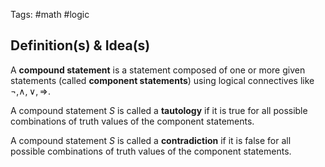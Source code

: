 Tags: #math #logic
## Definition(s) & Idea(s)
A **compound statement** is a statement composed of one or more given statements (called **component statements**) using logical connectives like $\neg,\wedge,\vee, \Rightarrow$.

A compound statement $S$ is called a **tautology** if it is true for all possible combinations of truth values of the component statements.

A compound statement $S$ is called a **contradiction** if it is false for all possible combinations of truth values of the component statements.


